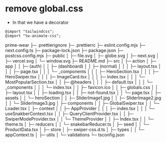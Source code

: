 # remove global.css

- In that we have a decorator

```
@import "tailwindcss";
@import "tw-animate-css";

```

prime-wear
├─ .prettierignore
├─ .prettierrc
├─ eslint.config.mjs
├─ next.config.ts
├─ package-lock.json
├─ package.json
├─ postcss.config.mjs
├─ public
│ ├─ file.svg
│ ├─ globe.svg
│ ├─ next.svg
│ ├─ vercel.svg
│ └─ window.svg
├─ README.md
├─ src
│ ├─ action
│ ├─ app
│ │ ├─ (auth)
│ │ ├─ (dashboard)
│ │ ├─ (normal)
│ │ │ ├─ layout.tsx
│ │ │ ├─ page.tsx
│ │ │ └─ \_components
│ │ │ ├─ HeroSection.tsx
│ │ │ ├─ HeroSwiper.tsx
│ │ │ ├─ ImageCard.tsx
│ │ │ ├─ Index.tsx
│ │ │ └─ MostPopularSection.tsx
│ │ ├─ @headers
│ │ │ ├─ default.tsx
│ │ │ └─ \_components
│ │ │ └─ index.tsx
│ │ ├─ favicon.ico
│ │ ├─ globals.css
│ │ ├─ layout.tsx
│ │ ├─ loading.tsx
│ │ ├─ not-found.tsx
│ │ └─ page.tsx
│ ├─ assets
│ │ └─ heroSection
│ │ ├─ SliderImage1.jpg
│ │ ├─ SliderImage2.jpg
│ │ └─ SliderImage3.jpg
│ ├─ components
│ │ ├─ GlobalSwiper.tsx
│ │ └─ Loader.tsx
│ ├─ context
│ │ ├─ AppProvider
│ │ │ ├─ index.tsx
│ │ │ └─ useSnakberContext.tsx
│ │ ├─ QueryClientProvider.tsx
│ │ ├─ SwiperModeProvider.tsx
│ │ └─ ThemeProvider
│ │ ├─ Index.tsx
│ │ └─ theme.ts
│ ├─ reducers
│ │ └─ snakebarReducer.ts
│ ├─ seed
│ │ └─ ProductData.tsx
│ ├─ store
│ ├─ swiper-css.d.ts
│ ├─ types
│ │ └─ appContext.ts
│ ├─ utils
│ └─ validations
└─ tsconfig.json

```

```
